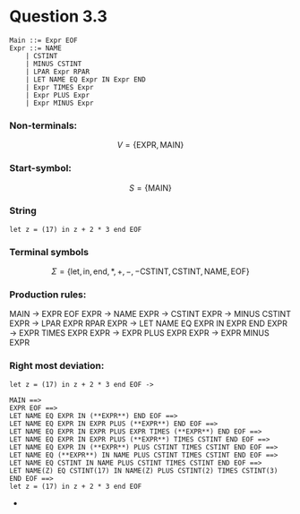 # Question 3.3

```
Main ::= Expr EOF 
Expr ::= NAME 
    | CSTINT 
    | MINUS CSTINT 
    | LPAR Expr RPAR 
    | LET NAME EQ Expr IN Expr END 
    | Expr TIMES Expr 
    | Expr PLUS Expr 
    | Expr MINUS Expr 

```
### Non-terminals:
$$V = \{ \text{EXPR}, \text{MAIN} \}$$

### Start-symbol:
$$S = \{ \text{MAIN} \}$$

### String 
```let z = (17) in z + 2 * 3 end EOF ```

### Terminal symbols
$$\Sigma = \{\text{let}, \text{in}, \text{end}, *, +, -, -\text{CSTINT}, \text{CSTINT}, \text{NAME}, \text{EOF}\}$$


### Production rules:
MAIN -> EXPR EOF
EXPR -> NAME
EXPR -> CSTINT
EXPR -> MINUS CSTINT
EXPR -> LPAR EXPR RPAR
EXPR -> LET NAME EQ EXPR IN EXPR END
EXPR -> EXPR TIMES EXPR
EXPR -> EXPR PLUS EXPR
EXPR -> EXPR MINUS EXPR

### Right most deviation:
``` 
let z = (17) in z + 2 * 3 end EOF -> 

MAIN ==> 
EXPR EOF ==> 
LET NAME EQ EXPR IN (**EXPR**) END EOF ==> 
LET NAME EQ EXPR IN EXPR PLUS (**EXPR**) END EOF ==> 
LET NAME EQ EXPR IN EXPR PLUS EXPR TIMES (**EXPR**) END EOF ==>  
LET NAME EQ EXPR IN EXPR PLUS (**EXPR**) TIMES CSTINT END EOF ==> 
LET NAME EQ EXPR IN (**EXPR**) PLUS CSTINT TIMES CSTINT END EOF ==>
LET NAME EQ (**EXPR**) IN NAME PLUS CSTINT TIMES CSTINT END EOF ==>
LET NAME EQ CSTINT IN NAME PLUS CSTINT TIMES CSTINT END EOF ==>
LET NAME(Z) EQ CSTINT(17) IN NAME(Z) PLUS CSTINT(2) TIMES CSTINT(3) END EOF ==>
let z = (17) in z + 2 * 3 end EOF 
```

- 

